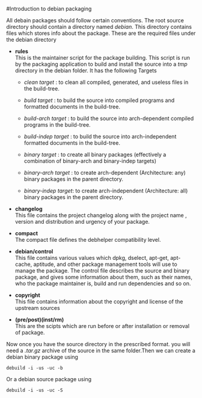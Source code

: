 #Introduction to debian packaging


All debain packages should follow certain conventions. The root source directory should contain a directory named *debian*. This directory contains files which stores info about the package.
These are the required files under the debian directory

* __rules__  
This is the maintainer script for the package building. This script is run by the packaging application to build and install the source into a *tmp* directory in the debian folder. It has the following Targets

  * *clean target* : to clean all compiled, generated, and useless files in the build-tree.

  * *build target* : to build the source into compiled programs and formatted documents in the build-tree.

  * *build-arch target* : to build the source into arch-dependent compiled programs in the build-tree.

  * *build-indep target* : to build the source into arch-independent formatted documents in the build-tree.

  * *binary target* : to create all binary packages (effectively a combination of binary-arch and binary-indep targets)

  * *binary-arch target* : to create arch-dependent (Architecture: any) binary packages in the parent directory.

  * *binary-indep target*: to create arch-independent (Architecture: all) binary packages in the parent directory.
 
* __changelog__  
This file contains the project changelog along with the project name , version and distribution and urgency of your package.
 
* __compact__  
The compact file defines the debhelper compatibility level.

* __debian/control__  
This file contains various values which dpkg, dselect, apt-get, apt-cache, aptitude, and other package management tools will use to manage the package. The control file describes the source and binary package, and gives some information about them, such as their names, who the package maintainer is, build and run dependencies and so on.
 
* __copyright__  
This file contains information about the copyright and license of the upstream sources

* __(pre/post)(inst/rm)__  
This are the scipts which are run before or after installation or removal of package.

Now once you have the source directory in the prescribed format. you will need a *.tar.gz* archive of the source in the same folder.Then we can create a debian binary package using 
    
    debuild -i -us -uc -b

Or a debian source package using

    debuild -i -us -uc -S

